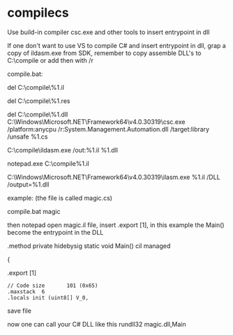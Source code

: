 # compilecs
Use build-in compiler csc.exe and other tools to insert entrypoint in dll

If one don't want to use VS to compile C# and insert entrypoint in dll, grap a copy of ildasm.exe from SDK, remember to copy assemble DLL's to C:\compile or add then with /r

compile.bat:

del C:\compile\\%1.il

del C:\compile\\%1.res

del C:\compile\\%1.dll
C:\Windows\Microsoft.NET\Framework64\v4.0.30319\csc.exe /platform:anycpu /r:System.Management.Automation.dll /target:library /unsafe %1.cs

C:\compile\ildasm.exe /out:%1.il %1.dll

notepad.exe C:\\compile\%1.il

C:\Windows\Microsoft.NET\Framework64\v4.0.30319\ilasm.exe %1.il /DLL /output=%1.dll

example: (the file is called magic.cs)

compile.bat magic

then notepad open magic.il file, insert .export [1], in this example the Main() become the entrypoint in the DLL




  .method private hidebysig static void  Main() cil managed
  
  {
  
  .export [1]
  
    // Code size       101 (0x65)
    .maxstack  6
    .locals init (uint8[] V_0,
    
    
    
 save file
 
 now one can call your C# DLL like this rundll32 magic.dll,Main
 
 
